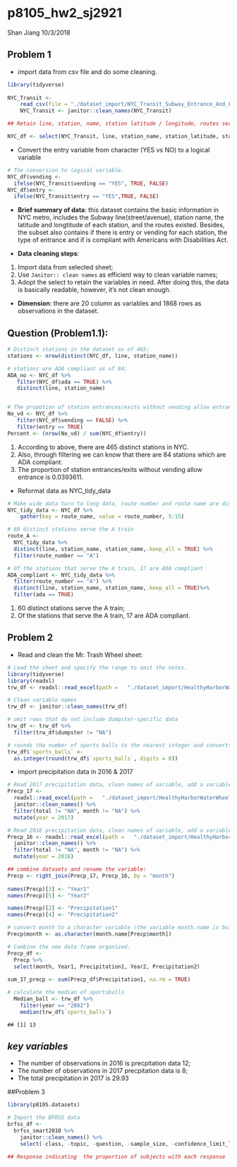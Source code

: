 p8105\_hw2\_sj2921
================
Shan Jiang
10/3/2018

## Problem 1

  - import data from csv file and do some cleaning.

<!-- end list -->

``` r
library(tidyverse)
  
NYC_Transit <- 
    read_csv(file = "./dataset_import/NYC_Transit_Subway_Entrance_And_Exit_Data.csv")
    NYC_Transit <- janitor::clean_names(NYC_Transit)

## Retain line, station, name, station latitude / longitude, routes served, entry, vending, entrance type, and ADA compliance.

NYC_df <- select(NYC_Transit, line, station_name, station_latitude, station_longitude, route1:route11, entry, exit_only, vending, entrance_type, ada)
```

  - Convert the entry variable from character (YES vs NO) to a logical
    variable

<!-- end list -->

``` r
# The conversion to logical variable.
NYC_df$vending <- 
  ifelse(NYC_Transit$vending == "YES", TRUE, FALSE)
NYC_df$entry <- 
  ifelse(NYC_Transit$entry == "YES",TRUE, FALSE)
```

  - **Brief summary of data**: this dataset contains the basic
    information in NYC metro, includes the Subway line(street/avenue),
    station name, the latitude and longtitude of each station, and the
    routes existed. Besides, the subset also contains if there is entry
    or vending for each station, the type of entrance and if is
    compliant with Americans with Disabilities Act.

  - **Data cleaning steps**:

<!-- end list -->

1.  Import data from selected sheet;
2.  Use `Janitor:: clean names` as efficient way to clean variable
    names;
3.  Adopt the select to retain the variables in need. After doing this,
    the data is basically readable, however, it’s not clean enough.

<!-- end list -->

  - **Dimension**: there are 20 column as variables and 1868 rows as
    observations in the dataset.

## Question (Problem1.1):

``` r
# Distinct stations in the dataset as of 465;
stations <- nrow(distinct(NYC_df, line, station_name))

# stations are ADA compliant as of 84;
ADA_no <- NYC_df %>% 
   filter(NYC_df$ada == TRUE) %>%
   distinct(line, station_name) 


# The propotion of station entrances/exits without vending allow entrance is 3.94%
No_vd <- NYC_df %>% 
   filter(NYC_df$vending == FALSE) %>%
   filter(entry == TRUE) 
Percent <- (nrow(No_vd) / sum(NYC_df$entry))
```

1.  According to above, there are 465 distinct stations in NYC.
2.  Also, through filtering we can know that there are 84 stations which
    are ADA compliant.
3.  The proportion of station entrances/exits without vending allow
    entrance is 0.0393611.

<!-- end list -->

  - Reformat data as
NYC\_tidy\_data

<!-- end list -->

``` r
# Make wide data turn to long data, route number and route name are distinct variables.
NYC_tidy_data <- NYC_df %>% 
    gather(key = route_name, value = route_number, 5:15) 

# 60 distinct stations serve the A train
route_A <- 
  NYC_tidy_data %>%
  distinct(line, station_name, station_name,.keep_all = TRUE) %>% 
  filter(route_number == "A") 

# Of the stations that serve the A train, 17 are ADA compliant
ADA_compliant <- NYC_tidy_data %>%
  filter(route_number == "A") %>% 
  distinct(line, station_name, station_name,.keep_all = TRUE)%>% 
  filter(ada == TRUE) 
```

1.  60 distinct stations serve the A train;
2.  Of the stations that serve the A train, 17 are ADA compliant.

## Problem 2

  - Read and clean the Mr. Trash Wheel sheet:

<!-- end list -->

``` r
# Load the sheet and specify the range to omit the notes.
library(tidyverse)
library(readxl)
trw_df <- readxl::read_excel(path =   "./dataset_import/HealthyHarborWaterWheelTotals2017-9-26.xlsx",sheet = 1, range = "A2:N258")

# Clean variable names 
trw_df <- janitor::clean_names(trw_df)

# omit rows that do not include dumpster-specific data
trw_df <- trw_df %>% 
  filter(trw_df$dumpster != "NA") 

# rounds the number of sports balls to the nearest integer and converts the result to an integer variable (using as.integer)
trw_df$`sports_balls` <- 
  as.integer(round(trw_df$`sports_balls`, digits = 0))
```

  - import precipitation data in 2016 &
2017

<!-- end list -->

``` r
# Read 2017 precipitation data, clean names of variable, add a variable as year 2017
Precp_17 <- 
  readxl::read_excel(path =   "./dataset_import/HealthyHarborWaterWheelTotals2017-9-26.xlsx",sheet = 3, skip = 1) %>% 
  janitor::clean_names() %>% 
  filter(total != "NA", month != "NA") %>% 
  mutate(year = 2017)

# Read 2016 precipitation data, clean names of variable, add a variable as year 2016
Precp_16 <- readxl::read_excel(path =   "./dataset_import/HealthyHarborWaterWheelTotals2017-9-26.xlsx",sheet = 4, skip = 1 ) %>% 
  janitor::clean_names() %>% 
  filter(total != "NA", month != "NA") %>% 
  mutate(year = 2016)

## combine datasets and rename the variable:
Precp <- right_join(Precp_17, Precp_16, by = "month") 
  
names(Precp)[3] <- "Year1"  
names(Precp)[5] <- "Year2" 

names(Precp)[2] <- "Precipitation1"
names(Precp)[4] <- "Precipitation2"

# convert month to a character variable (the variable month.name is built into R and should be useful).
Precp$month <- as.character(month.name[Precp$month])

# Combine the new data frame organized.
Precp_df <- 
  Precp %>% 
  select(month, Year1, Precipitation1, Year2, Precipitation2) 
 
sum_17_precp <- sum(Precp_df$Precipitation1, na.rm = TRUE)

# calculate the median of sportsballs
  Median_ball <- trw_df %>% 
    filter(year == "2002")
    median(trw_df$`sports_balls`)
```

    ## [1] 13

## *key variables*

  - The number of observations in 2016 is precpitation data 12;
  - The number of observations in 2017 precpitation data is 8;
  - The total precipitation in 2017 is 29.93

\#\#Problem 3

``` r
library(p8105.datasets)

# Import the BFRSS data 
brfss_df <- 
  brfss_smart2010 %>% 
    janitor::clean_names() %>% 
    select(-class, -topic, -question, -sample_size, -confidence_limit_low:-geo_location ) 

## Response indicating  the proportion of subjects with each response
```
